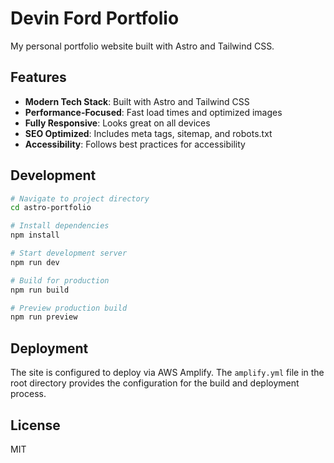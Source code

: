 # Devin Ford Portfolio

My personal portfolio website built with Astro and Tailwind CSS.

## Features

- **Modern Tech Stack**: Built with Astro and Tailwind CSS
- **Performance-Focused**: Fast load times and optimized images
- **Fully Responsive**: Looks great on all devices
- **SEO Optimized**: Includes meta tags, sitemap, and robots.txt
- **Accessibility**: Follows best practices for accessibility

## Development

```bash
# Navigate to project directory
cd astro-portfolio

# Install dependencies
npm install

# Start development server
npm run dev

# Build for production
npm run build

# Preview production build
npm run preview
```

## Deployment

The site is configured to deploy via AWS Amplify. The `amplify.yml` file in the root directory provides the configuration for the build and deployment process.

## License

MIT
